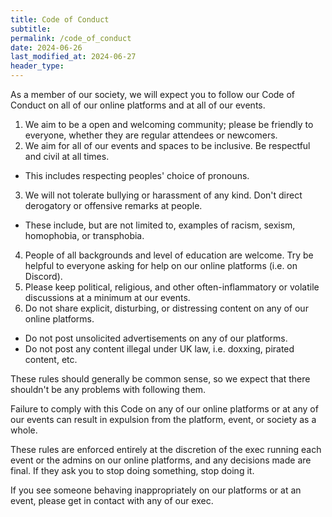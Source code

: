 ```yaml
---
title: Code of Conduct
subtitle: 
permalink: /code_of_conduct
date: 2024-06-26
last_modified_at: 2024-06-27
header_type:
---
```


As a member of our society, we will expect you to follow our Code of Conduct on all of our online platforms and at all of our events.

1. We aim to be a open and welcoming community; please be friendly to everyone, whether they are regular attendees or newcomers.
2. We aim for all of our events and spaces to be inclusive. Be respectful and civil at all times.
  * This includes respecting peoples' choice of pronouns.
3. We will not tolerate bullying or harassment of any kind. Don't direct derogatory or offensive remarks at people.
  * These include, but are not limited to, examples of racism, sexism, homophobia, or transphobia.
4. People of all backgrounds and level of education are welcome. Try be helpful to everyone asking for help on our online platforms (i.e. on Discord).
5. Please keep political, religious, and other often-inflammatory or volatile discussions at a minimum at our events.
6. Do not share explicit, disturbing, or distressing content on any of our online platforms.
  * Do not post unsolicited advertisements on any of our platforms.
  * Do not post any content illegal under UK law, i.e. doxxing, pirated content, etc.



These rules should generally be common sense, so we expect that there shouldn't be any problems with following them.

Failure to comply with this Code on any of our online platforms or at any of our events can result in expulsion from the platform, event, or society as a whole.

These rules are enforced entirely at the discretion of the exec running each event or the admins on our online platforms, and any decisions made are final. If they ask you to stop doing something, stop doing it.

If you see someone behaving inappropriately on our platforms or at an event, please get in contact with any of our exec.